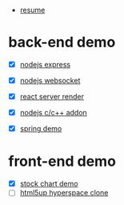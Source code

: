 * [resume](http://sherdeadlock.github.io/demo/resume)

# back-end demo

* [x] [nodejs express](./node_express)
* [x] [nodejs websocket](./node_websocket)
* [x] [react server render](./react_server_render)
* [x] [nodejs c/c++ addon](./node_addon)
* [x] [spring demo](./spring-demo)


# front-end demo
* [x] [stock chart demo](http://sherdeadlock.github.io/demo/demo_tachart/)
* [ ] [html5up hyperspace clone](https://sherdeadlock.github.io/demo/clone/hyperspace-dist/)
